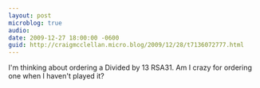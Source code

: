 ```yaml
---
layout: post
microblog: true
audio: 
date: 2009-12-27 18:00:00 -0600
guid: http://craigmcclellan.micro.blog/2009/12/28/t7136072777.html
---
```

I'm thinking about ordering a Divided by 13 RSA31.  Am I crazy for ordering one when I haven't played it?
